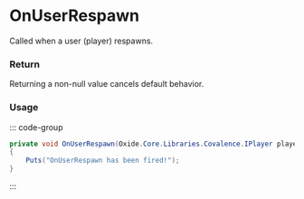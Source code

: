 # OnUserRespawn
<Badge type="info" text="Player"/><Badge type="danger" text="Carbon Compatible"/><Badge type="warning" text="Oxide Compatible"/>
Called when a user (player) respawns.

### Return
Returning a non-null value cancels default behavior.

### Usage
::: code-group
```csharp [Example]
private void OnUserRespawn(Oxide.Core.Libraries.Covalence.IPlayer player)
{
	Puts("OnUserRespawn has been fired!");
}
```
:::
